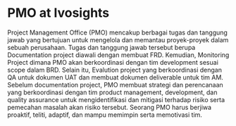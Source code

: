 # PMO at Ivosights
Project Management Office (PMO) mencakup berbagai tugas dan tanggung jawab yang bertujuan untuk mengelola dan memantau proyek-proyek dalam sebuah perusahaan. Tugas dan tanggung jawab tersebut berupa Documentation project diawali dengan membuat FRD. Kemudian, Monitoring Project dimana PMO akan berkoordinasi dengan tim development sesuai scope dalam BRD. Selain itu, Evalution project yang berkoordinasi dengan QA untuk dokumen UAT dan membuat dokumen deliverable untuk tim AM. Sebelum documentation project, PMO membuat strategi dan perencanaan yang berkoordinasi dengan tim product management, development, dan quality assurance untuk mengidentifikasi dan mitigasi terhadap risiko serta pemecahan masalah akan risiko tersebut. Seorang PMO harus berjiwa proaktif, teliti, adaptif, dan mampu memimpin serta memotivasi tim.
